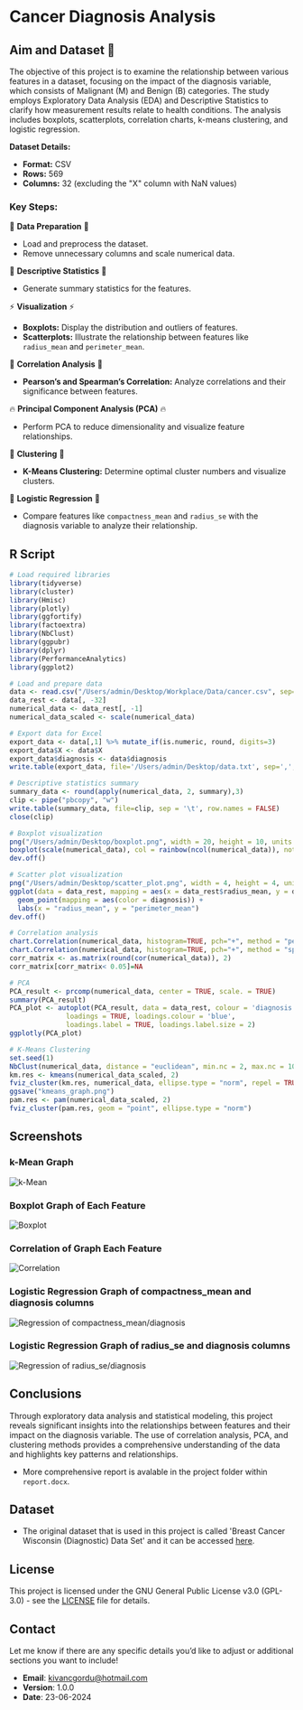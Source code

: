 # Cancer Diagnosis Analysis

## Aim and Dataset 🚀
The objective of this project is to examine the relationship between various features in a dataset, focusing on the impact of the diagnosis variable, which consists of Malignant (M) and Benign (B) categories. The study employs Exploratory Data Analysis (EDA) and Descriptive Statistics to clarify how measurement results relate to health conditions. The analysis includes boxplots, scatterplots, correlation charts, k-means clustering, and logistic regression.

**Dataset Details:**
- **Format:** CSV
- **Rows:** 569
- **Columns:** 32 (excluding the "X" column with NaN values)

### Key Steps:
📱 **Data Preparation** 📱
   - Load and preprocess the dataset.
   - Remove unnecessary columns and scale numerical data.

🌟 **Descriptive Statistics** 🌟
   - Generate summary statistics for the features.

⚡ **Visualization** ⚡
   - **Boxplots:** Display the distribution and outliers of features.
   - **Scatterplots:** Illustrate the relationship between features like `radius_mean` and `perimeter_mean`.

🚨 **Correlation Analysis** 🚨
   - **Pearson’s and Spearman’s Correlation:** Analyze correlations and their significance between features.

🔥 **Principal Component Analysis (PCA)** 🔥
   - Perform PCA to reduce dimensionality and visualize feature relationships.

🌱 **Clustering** 🌱
   - **K-Means Clustering:** Determine optimal cluster numbers and visualize clusters.

🔔 **Logistic Regression** 🔔
   - Compare features like `compactness_mean` and `radius_se` with the diagnosis variable to analyze their relationship.

## R Script
```R
# Load required libraries
library(tidyverse)
library(cluster)
library(Hmisc)
library(plotly)
library(ggfortify)
library(factoextra)
library(NbClust)
library(ggpubr)
library(dplyr)
library(PerformanceAnalytics)
library(ggplot2)

# Load and prepare data
data <- read.csv("/Users/admin/Desktop/Workplace/Data/cancer.csv", sep=",", row.names=1, stringsAsFactors = T)
data_rest <- data[, -32]
numerical_data <- data_rest[, -1]
numerical_data_scaled <- scale(numerical_data)

# Export data for Excel
export_data <- data[,1] %>% mutate_if(is.numeric, round, digits=3)
export_data$X <- data$X
export_data$diagnosis <- data$diagnosis
write.table(export_data, file='/Users/admin/Desktop/data.txt', sep=',', row.names = T)

# Descriptive statistics summary
summary_data <- round(apply(numerical_data, 2, summary),3)
clip <- pipe("pbcopy", "w")                       
write.table(summary_data, file=clip, sep = '\t', row.names = FALSE)                               
close(clip)

# Boxplot visualization
png("/Users/admin/Desktop/boxplot.png", width = 20, height = 10, units = 'in', res = 300)
boxplot(scale(numerical_data), col = rainbow(ncol(numerical_data)), notch = TRUE, xlab = "Features", ylab = "Values")
dev.off()

# Scatter plot visualization
png("/Users/admin/Desktop/scatter_plot.png", width = 4, height = 4, units = 'in', res = 300)
ggplot(data = data_rest, mapping = aes(x = data_rest$radius_mean, y = data_rest$perimeter_mean)) +
  geom_point(mapping = aes(color = diagnosis)) +
  labs(x = "radius_mean", y = "perimeter_mean")
dev.off()

# Correlation analysis
chart.Correlation(numerical_data, histogram=TRUE, pch="+", method = "pearson")
chart.Correlation(numerical_data, histogram=TRUE, pch="+", method = "spearman")
corr_matrix <- as.matrix(round(cor(numerical_data)), 2)
corr_matrix[corr_matrix< 0.05]=NA

# PCA
PCA_result <- prcomp(numerical_data, center = TRUE, scale. = TRUE)
summary(PCA_result)
PCA_plot <- autoplot(PCA_result, data = data_rest, colour = 'diagnosis', label.size = 3, shape = FALSE,
              loadings = TRUE, loadings.colour = 'blue',
              loadings.label = TRUE, loadings.label.size = 2)
ggplotly(PCA_plot)

# K-Means Clustering
set.seed(1)
NbClust(numerical_data, distance = "euclidean", min.nc = 2, max.nc = 10, method = "kmeans")
km.res <- kmeans(numerical_data_scaled, 2)
fviz_cluster(km.res, numerical_data, ellipse.type = "norm", repel = TRUE)
ggsave("kmeans_graph.png")
pam.res <- pam(numerical_data_scaled, 2)
fviz_cluster(pam.res, geom = "point", ellipse.type = "norm")

```

## Screenshots
### k-Mean Graph
![k-Mean](/screenshots/kmean.png?raw=true)

### Boxplot Graph of Each Feature
![Boxplot](/screenshots/boxplot.png?raw=true)

### Correlation of Graph Each Feature
![Correlation](/screenshots/correlation.png?raw=true)

### Logistic Regression Graph of compactness_mean and diagnosis columns
![Regression of compactness_mean/diagnosis](/screenshots/regression1.png?raw=true)

### Logistic Regression Graph of radius_se and diagnosis columns
![Regression of radius_se/diagnosis ](/screenshots/regression2.png?raw=true)

## Conclusions
Through exploratory data analysis and statistical modeling, this project reveals significant insights into the relationships between features and their impact on the diagnosis variable. The use of correlation analysis, PCA, and clustering methods provides a comprehensive understanding of the data and highlights key patterns and relationships.

* More comprehensive report is avalable in the project folder within `report.docx`.

## Dataset
* The original dataset that is used in this project is called 'Breast Cancer Wisconsin (Diagnostic) Data Set' and it can be accessed [here](https://www.kaggle.com/datasets/uciml/breast-cancer-wisconsin-data?resource=download). 

## License

This project is licensed under the GNU General Public License v3.0 (GPL-3.0) - see the [LICENSE](LICENSE) file for details.


## Contact
Let me know if there are any specific details you’d like to adjust or additional sections you want to include!  
* **Email**: kivancgordu@hotmail.com
* **Version**: 1.0.0
* **Date**: 23-06-2024
